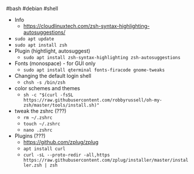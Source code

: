 #bash #debian #shell 
- Info
	- https://cloudlinuxtech.com/zsh-syntax-highlighting-autosuggestions/
- `sudo apt update`
- `sudo apt install zsh`
- Plugin (hightlight, autosuggest)
	- `sudo apt install zsh-syntax-highlighting zsh-autosuggestions`
- Fonts (monospace) - for GUI only
	- `sudo apt install qterminal fonts-firacode gnome-tweaks`
- Changing the default login shell
	- `chsh -s /bin/zsh`
- color schemes and themes
	- `sh -c "$(curl -fsSL https://raw.githubusercontent.com/robbyrussell/oh-my-zsh/master/tools/install.sh)"`
- tweak the zshrc (???)
	- `rm ~/.zshrc`
	- `touch ~/.zshrc`
	- `nano .zshrc`
- Plugins (???)
	- https://github.com/zplug/zplug
	- `apt install curl`
	- `curl -sL --proto-redir -all,https https://raw.githubusercontent.com/zplug/installer/master/installer.zsh | zsh`